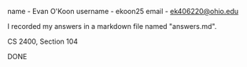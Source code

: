 ﻿name - Evan O'Koon
username - ekoon25
email - ek406220@ohio.edu

I recorded my answers in a markdown file named "answers.md".

CS 2400, Section 104

DONE
